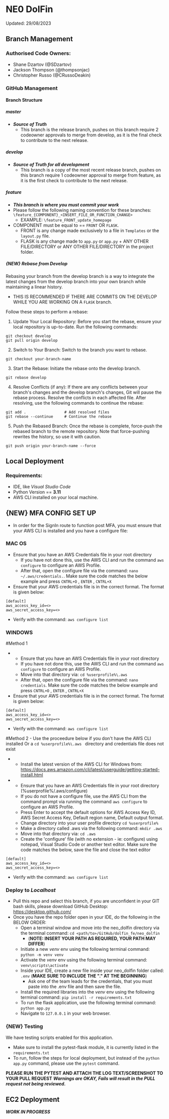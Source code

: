 # NE0 DolFin 
Updated: 29/08/2023

## Branch Management
### Authorised Code Owners:
* Shane Dzartov (@SDzartov)
* Jackson Thompson (@thompsonjac)
* Christopher Russo (@CRussoDeakin)

### GitHub Management 
#### Branch Structure
##### master
* ***Source of Truth***
	* This branch is the release branch, pushes on this branch require 2 codeowner approvals to merge from develop, as it is the final check to contribute to the next release. 

##### develop
* ***Source of Truth for all development***
	* This branch is a copy of the most recent release branch, pushes on this branch require 1 codeowner approval to merge from feature, as it is the first check to contribute to the next release. 

##### feature
* ***This branch is where you must commit your work***
* Please follow the following naming convention for these branches: ```\feature_{COMPONENT}_<INSERT_FILE_OR_FUNCTION_CHANGE>``` 
	* EXAMPLE: ```\feature_FRONT_update_homepage```
* COMPONENT must be equal to == ```FRONT``` OR ```FLASK```.
	* FRONT is any change made exclusively to a file in ```Templates``` or the ```layout.py``` file.
	* FLASK is any change made to ```app.py``` or ```app.py``` + ANY OTHER FILE/DIRECTORY or ANY OTHER FILE/DIRECTORY in the project folder.   

##### {NEW} Rebase from Develop 
Rebasing your branch from the develop branch is a way to integrate the latest changes from the develop branch into your own branch while maintaining a linear history. 
* THIS IS RECOMMENDED IF THERE ARE COMMITS ON THE DEVELOP WHILE YOU ARE WORKING ON A ```FLASK``` branch.

Follow these steps to perform a rebase:

1. Update Your Local Repository:
	Before you start the rebase, ensure your local repository is up-to-date. Run the following commands:

```
git checkout develop
git pull origin develop
```
2. Switch to Your Branch:
	Switch to the branch you want to rebase.

```
git checkout your-branch-name
```

3. Start the Rebase:
	Initiate the rebase onto the develop branch.

```
git rebase develop
```

4. Resolve Conflicts (if any):
	If there are any conflicts between your branch's changes and the develop branch's changes, Git will pause the rebase process. Resolve the conflicts in each affected file. After resolving, use the following commands to continue the rebase:
```
git add .                 # Add resolved files
git rebase --continue     # Continue the rebase
```

5. Push the Rebased Branch:
	Once the rebase is complete, force-push the rebased branch to the remote repository. Note that force-pushing rewrites the history, so use it with caution.

```
git push origin your-branch-name --force
```

## Local Deployment
### Requirements:
* IDE, like *Visual Studio Code*
* Python Version == **3.11**
* AWS CLI installed on your local machine.

## {NEW} MFA CONFIG SET UP
* In order for the SignIn route to function post MFA, you must ensure that your AWS CLI is installed and you have a configure file:

### MAC OS
* Ensure that you have an AWS Credentials file in your root directory 
	* If you have not done this, use the AWS CLI and run the command ```aws configure``` to configure an AWS Profile.
	* After that, open the configure file via the command: ```nano ~/.aws/credentials.```. Make sure the code matches the below example and press ```CNTRL+O``` , ```ENTER``` , ```CNTRL+X ```
* Ensure that your AWS credentials file is in the correct format. The format is given below:
```
[default]
aws_access_key_id=<>
aws_secret_access_key=<>
```
* Verify with the command: ```aws configure list```

### WINDOWS
#Method 1
*  * Ensure that you have an AWS Credentials file in your root directory 
	* If you have not done this, use the AWS CLI and run the command ```aws configure``` to configure an AWS Profile.
	* Move into that directory via: ```cd %userprofile%\.aws ```
	* After that, open the configure file via the command: ```nano credentials```. Make sure the code matches the below example and press ```CNTRL+O``` , ```ENTER``` , ```CNTRL+X ```
* Ensure that your AWS credentials file is in the correct format. The format is given below:
```
[default]
aws_access_key_id=<>
aws_secret_access_key=<>
```
* Verify with the command: ```aws configure list```


#Method 2 - Use the proceedure below if you don't have the AWS CLI installed Or a ```cd %userprofile%\.aws ``` directory and credentials file does not exist
*  * Install the latest version of the AWS CLI for Windows from: https://docs.aws.amazon.com/cli/latest/userguide/getting-started-install.html
*  * Ensure that you have an AWS Credentials file in your root directory (%userprofile%/.aws/configure)
	* If you do not have a configure file, use the AWS CLI from the command prompt via running the command ```aws configure``` to configure an AWS Profile.
	* Press Enter to accept the default options for AWS Access Key ID, AWS Secret Access Key, Default region name, Default output format.
 	* Change directory into your user profile directory ```cd %userprofile% ``` 
	* Make a directory called .aws via the following command: ```mkdir .aws ```
   	* Move into that directory via: ```cd .aws ```
	* Create the 'configure' file (with no extension - ie: configure) using notepad, Visual Studio Code or another text editor.  Make sure the code matches the below, save the file and close the text editor
```
[default]
aws_access_key_id=<>
aws_secret_access_key=<>
```
* Verify with the command: ```aws configure list```

### Deploy to ***Localhost***
* Pull this repo and select this branch, if you are unconfident in your GIT bash skills, please download GitHub Desktop: https://desktop.github.com/
* Once you have the repo folder open in your IDE, do the following in the BELOW ORDER:
	* Open a terminal window and move into the neo_dolfin directory via the terminal command: ```cd <path/to>/GitHub/dolfin_fe/neo_dolfin```
 		* (**NOTE: INSERT YOUR PATH AS REQUIRED, YOUR PATH MAY DIFFER**)  
  * Initiate a new *venv* env using the following terminal command: ```python -m venv venv``` 
  * Activate the *venv* env using the following terminal command: ```venv\scripts\activate```
  * Inside your IDE, create a new file inside your neo_dolfin folder called: ```.env``` (**MAKE SURE TO INCLUDE THE "." AT THE BEGINNING**) 
	* Ask one of the team leads for the credentials, that you must paste into the .env file and then save the file. 
  * Install the required libraries into the *venv* env using the following terminal command: ```pip install -r requirements.txt``` 
  * To run the flask application, use the following terminal command: ```python app.py``` 
  * Navigate to ```127.0.0.1``` in your web browser. 

### {NEW} Testing
We have testing scripts enabled for this application. 
* Make sure to install the pytest-flask module, it is currently listed in the ```requirements.txt ```
* To run, follow the steps for local deployment, but instead of the ```python app.py``` command, please use the ```pytest``` command. 

**PLEASE RUN THE PYTEST AND ATTACH THE LOG TEXT/SCREENSHOT TO YOUR PULL REQUEST**
***Warnings are OKAY, Fails will result in the PULL request not being reviewed.*** 

## EC2 Deployment 
***WORK IN PROGRESS***
